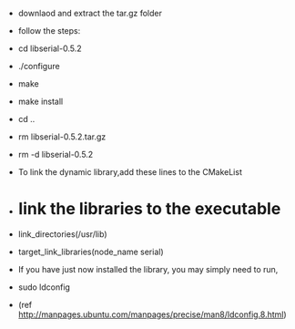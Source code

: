 * downlaod and extract the tar.gz folder
* follow the steps:
* cd libserial-0.5.2
* ./configure
* make
* make install
* cd ..
* rm libserial-0.5.2.tar.gz
* rm -d libserial-0.5.2

* To link the dynamic library,add these lines to the CMakeList
* # link the libraries to the executable
* link_directories(/usr/lib)
* target_link_libraries(node_name serial)

* If you have just now installed the library, you may simply need to run,
* sudo ldconfig 
* (ref http://manpages.ubuntu.com/manpages/precise/man8/ldconfig.8.html)
